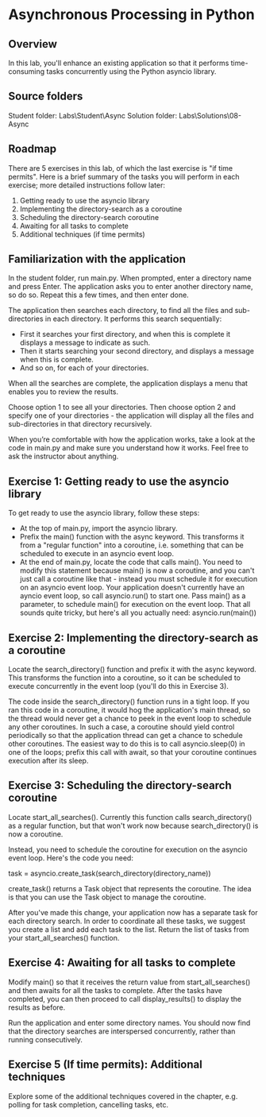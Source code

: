 # Asynchronous Processing in Python

 
## Overview
In this lab, you'll enhance an existing application so that it performs time-consuming tasks concurrently using the Python asyncio library.

## Source folders

Student folder​: Labs\Student\Async
Solution folder: Labs\Solutions\08-Async

## Roadmap
There are 5 exercises in this lab, of which the last exercise is "if time permits". Here is a brief summary of the tasks you will perform in each exercise; more detailed instructions follow later:
1) Getting ready to use the asyncio library
2) Implementing the directory-search as a coroutine
3) Scheduling the directory-search coroutine
4) Awaiting for all tasks to complete
5) Additional techniques (if time permits)

## Familiarization with the application
In the student folder, run main.py. When prompted, enter a directory name and press Enter. The application asks you to enter another directory name, so do so. Repeat this a few times, and then enter done.

The application then searches each directory, to find all the files and sub-directories in each directory. It performs this search sequentially:

- First it searches your first directory, and when this is complete it displays a message to indicate as such.
- Then it starts searching your second directory, and displays a message when this is complete.
- And so on, for each of your directories.

When all the searches are complete, the application displays a menu that enables you to review the results.   

Choose option 1 to see all your directories. Then choose option 2 and specify one of your directories - the application will display all the files and sub-directories in that directory recursively.

When you’re comfortable with how the application works, take a look at the code in main.py and make sure you understand how it works. Feel free to ask the instructor about anything.

## Exercise 1:  Getting ready to use the asyncio library

To get ready to use the asyncio library, follow these steps:

- At the top of main.py, import the asyncio library.
- Prefix the main() function with the async keyword. This transforms it from a "regular function" into a coroutine, i.e. something that can be scheduled to execute in an asyncio event loop.
- At the end of main.py, locate the code that calls main(). You need to modify this statement because main() is now a coroutine, and you can't just call a coroutine like that - instead you must schedule it for execution on an asyncio event loop. Your application doesn't currently have an ayncio event loop, so call asyncio.run() to start one. Pass main() as a parameter, to schedule main() for execution on the event loop. That all sounds quite tricky, but here's all you actually need:
  asyncio.run(main())

## Exercise 2:  Implementing the directory-search as a coroutine

Locate the search_directory() function and prefix it with the async keyword. This transforms the function into a coroutine, so it can be scheduled to execute concurrently in the event loop (you'll do this in Exercise 3).

The code inside the search_directory() function runs in a tight loop. If you ran this code in a coroutine, it would hog the application's main thread, so the thread would never get a chance to peek in the event loop to schedule any other coroutines. In such a case, a coroutine should yield control periodically so that the application thread can get a chance to schedule other coroutines. The easiest way to do this is to call asyncio.sleep(0) in one of the loops; prefix this call with await, so that your coroutine continues execution after its sleep.

## Exercise 3:  Scheduling the directory-search coroutine

Locate start_all_searches(). Currently this function calls search_directory() as a regular function, but that won't work now because search_directory() is now a coroutine.

Instead, you need to schedule the coroutine for execution on the asyncio event loop. Here's the code you need:

   task = asyncio.create_task(search_directory(directory_name))

create_task() returns a Task object that represents the coroutine. The idea is that you can use the Task object to manage the coroutine.

After you've made this change, your application now has a separate task for each directory search. In order to coordinate all these tasks, we suggest you create a list and add each task to the list. Return the list of tasks from your start_all_searches() function.

## Exercise 4:  Awaiting for all tasks to complete

Modify main() so that it receives the return value from start_all_searches() and then awaits for all the tasks to complete. After the tasks have completed, you can then proceed to call display_results() to display the results as before.

Run the application and enter some directory names. You should now find that the directory searches are interspersed concurrently, rather than running consecutively.

## Exercise 5 (If time permits):  Additional techniques

Explore some of the additional techniques covered in the chapter, e.g. polling for task completion, cancelling tasks, etc.

 

 